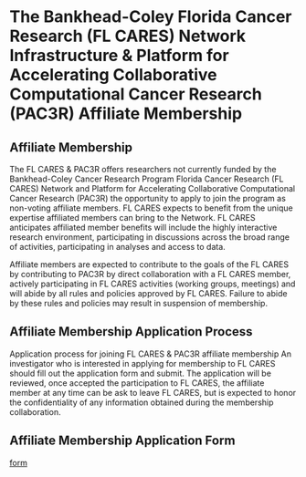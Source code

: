 # The Bankhead-Coley Florida Cancer Research (FL CARES) Network Infrastructure & Platform for Accelerating Collaborative Computational Cancer Research (PAC3R) Affiliate Membership

## Affiliate Membership
The FL CARES & PAC3R offers researchers not currently funded by the Bankhead-Coley Cancer Research Program Florida Cancer Research (FL CARES) Network and Platform for Accelerating Collaborative Computational Cancer Research (PAC3R) the opportunity to apply to join the program as non-voting affiliate members.  FL CARES expects to benefit from the unique expertise affiliated members can bring to the Network.  FL CARES anticipates affiliated member benefits will include the highly interactive research environment, participating in discussions across the broad range of activities, participating in  analyses and access to data.
 
Affiliate members are expected to contribute to the goals of the FL CARES by contributing to  PAC3R by direct collaboration with a FL CARES member, actively participating in FL CARES activities (working groups, meetings) and will abide by all rules and policies approved by FL CARES.  Failure to abide by these rules and policies may result in suspension of membership.

## Affiliate Membership Application Process
Application process for joining FL CARES & PAC3R affiliate membership
An investigator who is interested in applying for membership to FL CARES should fill out the application form and submit.  The application will be reviewed, once accepted the participation to FL CARES, the affiliate member at any time can be ask to leave FL CARES, but is expected to honor the confidentiality of any information obtained during the membership collaboration.

## Affiliate Membership Application Form
[form](https://docs.google.com/forms/d/e/1FAIpQLScJrwUqwYs-0FoHc3fxmVLKicGYt9FqA3rIzmR5ptWNykPFjw/viewform)

